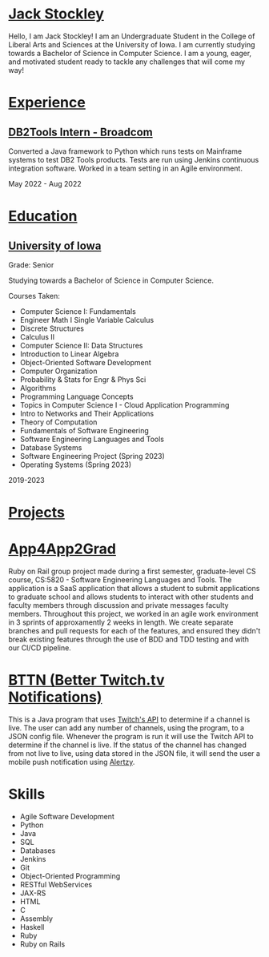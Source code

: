 # [Jack Stockley](https://www.linkedin.com/in/jack-stockley/)
Hello, I am Jack Stockley! I am an Undergraduate Student in the College of Liberal Arts and Sciences at the University of Iowa. I am currently studying towards a Bachelor of Science in Computer Science. I am a young, eager, and motivated student ready to tackle any challenges that will come my way!

# [Experience](experience.md)

## [DB2Tools Intern - Broadcom](https://www.broadcom.com/)
  Converted a Java framework to Python which runs tests on Mainframe systems to test DB2 Tools products. Tests are run using Jenkins continuous integration software. Worked in a team setting in an Agile environment.

May 2022 - Aug 2022

# [Education](education.md)
## [University of Iowa](https://cs.uiowa.edu/)
Grade: Senior

Studying towards a Bachelor of Science in Computer Science.
    
   Courses Taken:
   * Computer Science I: Fundamentals
   * Engineer Math I Single Variable Calculus
   * Discrete Structures
   * Calculus II
   * Computer Science II: Data Structures
   * Introduction to Linear Algebra
   * Object-Oriented Software Development
   * Computer Organization
   * Probability & Stats for Engr & Phys Sci
   * Algorithms
   * Programming Language Concepts
   * Topics in Computer Science I - Cloud Application Programming
   * Intro to Networks and Their Applications
   * Theory of Computation
   * Fundamentals of Software Engineering
   * Software Engineering Languages and Tools
   * Database Systems
   * Software Engineering Project (Spring 2023)
   * Operating Systems (Spring 2023)

2019-2023

# [Projects](projects.md)
# [App4App2Grad](https://github.com/jnstockley/App4App2Grad)
Ruby on Rail group project made during a first semester, graduate-level CS course, CS:5820 - Software Engineering Languages and Tools. The application is a SaaS application that allows a student to submit applications to graduate school and allows students to interact with other students and faculty members through discussion and private messages faculty members. Throughout this project, we worked in an agile work environment in 3 sprints of approxamently 2 weeks in length. We create separate branches and pull requests for each of the features, and ensured they didn't break existing features through the use of BDD and TDD testing and with our CI/CD pipeline.

# [BTTN (Better Twitch.tv Notifications)](https://github.com/jnstockley/BTTN)
This is a Java program that uses [Twitch's API](https://dev.twitch.tv/docs/api/) to determine if a channel is live. The user can add any number of channels, using the program, to a JSON config file. Whenever the program is run it will use the Twitch API to determine if the channel is live. If the status of the channel has changed from not live to live, using data stored in the JSON file, it will send the user a mobile push notification using [Alertzy](https://alertzy.app).

# Skills
  - Agile Software Development
  - Python
  - Java
  - SQL
  - Databases
  - Jenkins
  - Git
  - Object-Oriented Programming
  - RESTful WebServices
  - JAX-RS
  - HTML
  - C
  - Assembly
  - Haskell
  - Ruby
  - Ruby on Rails
